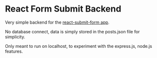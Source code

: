 # React Form Submit Backend

Very simple backend for the [react-submit-form app](https://github.com/brianjsyang/react-form-submit).

No database connect, data is simply stored in the posts.json file for simplicity.

Only meant to run on localhost, to experiment with the express.js, node.js features.